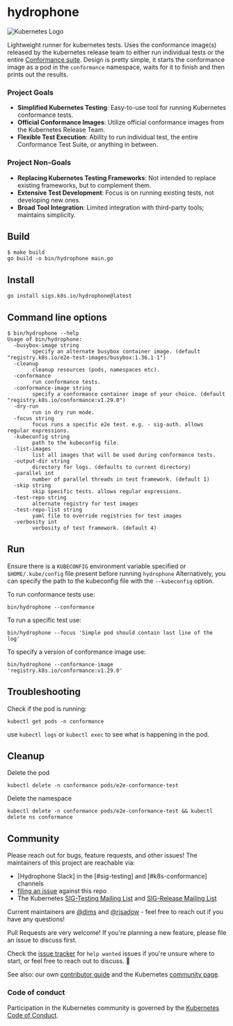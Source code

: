 # hydrophone

![Kubernetes Logo](https://raw.githubusercontent.com/kubernetes-sigs/kubespray/master/docs/img/kubernetes-logo.png)

Lightweight runner for kubernetes tests. Uses the conformance image(s) released by
the kubernetes release team to either run individual tests or the entire [Conformance suite].
Design is pretty simple, it starts the conformance image as a pod in the `conformance`
namespace, waits for it to finish and then prints out the results.

### Project Goals

- **Simplified Kubernetes Testing**: Easy-to-use tool for running Kubernetes conformance tests.
- **Official Conformance Images**: Utilize official conformance images from the Kubernetes Release Team.
- **Flexible Test Execution**: Ability to run individual test, the entire Conformance Test Suite, or anything in between.

### Project Non-Goals

- **Replacing Kubernetes Testing Frameworks**: Not intended to replace existing frameworks, but to complement them.
- **Extensive Test Development**: Focus is on running existing tests, not developing new ones.
- **Broad Tool Integration**: Limited integration with third-party tools; maintains simplicity.

## Build

```
$ make build
go build -o bin/hydrophone main.go
```

## Install

```
go install sigs.k8s.io/hydrophone@latest
```

## Command line options

```
$ bin/hydrophone --help
Usage of bin/hydrophone:
  -busybox-image string
        specify an alternate busybox container image. (default "registry.k8s.io/e2e-test-images/busybox:1.36.1-1")
  -cleanup
        cleanup resources (pods, namespaces etc).
  -conformance
        run conformance tests.
  -conformance-image string
        specify a conformance container image of your choice. (default "registry.k8s.io/conformance:v1.29.0")
  -dry-run
        run in dry run mode.
  -focus string
        focus runs a specific e2e test. e.g. - sig-auth. allows regular expressions.
  -kubeconfig string
        path to the kubeconfig file.
  -list-images
        list all images that will be used during conformance tests.
  -output-dir string
        directory for logs. (defaults to current directory)
  -parallel int
        number of parallel threads in test framework. (default 1)
  -skip string
        skip specific tests. allows regular expressions.
  -test-repo string
        alternate registry for test images
  -test-repo-list string
        yaml file to override registries for test images
  -verbosity int
        verbosity of test framework. (default 4)
```

## Run

Ensure there is a `KUBECONFIG` environment variable specified or `$HOME/.kube/config` file present before running `hydrophone` Alternatively, you can specify the path to the kubeconfig file with the `--kubeconfig` option.

To run conformance tests use:

```
bin/hydrophone --conformance
```

To run a specific test use:

```
bin/hydrophone --focus 'Simple pod should contain last line of the log'
```

To specify a version of conformance image use:

```
bin/hydrophone --conformance-image 'registry.k8s.io/conformance:v1.29.0'
```

## Troubleshooting

Check if the pod is running:

```
kubectl get pods -n conformance
```

use `kubectl logs` or `kubectl exec` to see what is happening in the pod.

## Cleanup

Delete the pod

```
kubectl delete -n conformance pods/e2e-conformance-test
```

Delete the namespace

```
kubectl delete -n conformance pods/e2e-conformance-test && kubectl delete ns conformance
```

## Community

Please reach out for bugs, feature requests, and other issues!
The maintainers of this project are reachable via:

- [Hydrophone Slack] in the [#sig-testing] and [#k8s-conformance] channels
- [filing an issue] against this repo
- The Kubernetes [SIG-Testing Mailing List] and [SIG-Release Mailing List]

Current maintainers are [@dims] and [@rjsadow] - feel free to
reach out if you have any questions!

Pull Requests are very welcome!
If you're planning a new feature, please file an issue to discuss first.

Check the [issue tracker] for `help wanted` issues if you're unsure where to
start, or feel free to reach out to discuss. 🙂

See also: our own [contributor guide] and the Kubernetes [community page].

### Code of conduct

Participation in the Kubernetes community is governed by the [Kubernetes Code of Conduct].

<!--links-->

[Kubernetes Code of Conduct]: code-of-conduct.md
[community page]: https://kubernetes.io/community/
[contributor guide]: https://sigs.k8s.io/hydrophone/blob/main/CONTRIBUTING.md
[issue tracker]: https://github.com/kubernetes-sigs/hydrophone/issues
[@dims]: https://github.com/dims
[@rjsadow]: https://github.com/rjsadow
[filing an issue]: https://sigs.k8s.io/hydrophone/issues/new
[Kubernetes Slack]: https://kubernetes.slack.com/archives/C06E3NPR4A3
[SIG-Testing Mailing List]: https://groups.google.com/forum/#!forum/kubernetes-sig-testing
[SIG-Release Mailing List]: https://groups.google.com/forum/#!forum/kubernetes-sig-release
[Conformance suite]: https://github.com/kubernetes/community/blob/master/contributors/devel/sig-architecture/conformance-tests.md
